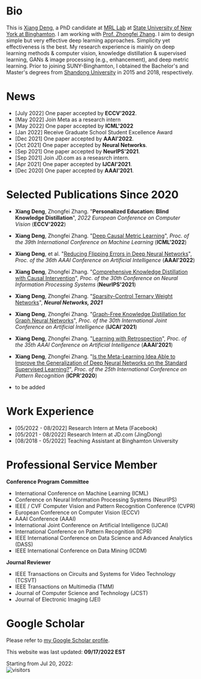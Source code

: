 # Bio

This is [Xiang Deng][Xiang Deng], a PhD candidate at [MRL Lab][MRL Lab] at [State University of New York at Binghamton][State University of New York at Binghamton]. I am working with [Prof. Zhongfei Zhang][Prof. Zhongfei Zhang]. I aim to design simple but very effective deep learning approaches. Simplicity yet effectiveness is the best. My research experience is mainly on deep learning methods & computer vision, knowledge distillation & supervised learning, GANs & image processing (e.g., enhancement), and deep metric learning. Prior to joining SUNY-Binghamton, I obtained the Bachelor's and Master's degrees from [Shandong University][Shandong University] in 2015 and 2018, respectively.

[Xiang Deng]: https://xiang-deng-dl.github.io/
[MRL Lab]: http://cs.binghamton.edu/~forweb/home.html
[State University of New York at Binghamton]:https://www.binghamton.edu
[Prof. Zhongfei Zhang]: http://www.cs.binghamton.edu/%7Ezhongfei/
[Shandong University]: http://www.en.sdu.edu.cn/

# News
- [July 2022] One paper accepted by **ECCV'2022**.
- [May 2022] Join Meta as a research intern
- [May 2022] One paper accepted by **ICML'2022**
- [Jan 2022] Receive Graduate School Student Excellence Award
- [Dec 2021] One paper accepted by **AAAI'2022**.
- [Oct 2021] One paper accepted by **Neural Networks**.
- [Sep 2021] One paper accepted by **NeurIPS'2021**.
- [Sep 2021] Join JD.com as a reseasrch intern.
- [Apr 2021] One paper accepted by **IJCAI'2021**.
- [Dec 2020] One paper accepted by **AAAI'2021**.

# Selected Publications Since 2020

  - **Xiang Deng**, Zhongfei Zhang. "**Personalized Education: Blind Knowledge Distillation**", *2022 European Conference on Computer Vision* (**ECCV'2022**)

  - **Xiang Deng**, Zhongfei Zhang. "[Deep Causal Metric Learning]", *Proc. of the  39th International Conference on Machine Learning* (**ICML'2022**)
  
  - **Xiang Deng**, et al. "[Reducing Flipping Errors in Deep Neural Networks]", *Proc. of the 36th AAAI Conference on Artificial Intelligence* (**AAAI'2022**)
  
  - **Xiang Deng**, Zhongfei Zhang. "[Comprehensive Knowledge Distillation with Causal Intervention]", *Proc. of the 30th Conference on Neural Information Processing Systems* (**NeurIPS'2021**)
  
  - **Xiang Deng**, Zhongfei Zhang. "[Sparsity-Control Ternary Weight Networks]", ***Neural Networks, 2021***

  - **Xiang Deng**, Zhongfei Zhang. "[Graph-Free Knowledge Distillation for Graph Neural Networks]", *Proc. of the 30th International Joint Conference on Artificial Intelligence* (**IJCAI'2021**)
   
  - **Xiang Deng**, Zhongfei Zhang. "[Learning with Retrospection]", *Proc. of the 35th AAAI Conference on Artificial Intelligence* (**AAAI'2021**)
  
  - **Xiang Deng**, Zhongfei Zhang. "[Is the Meta-Learning Idea Able to Improve the Generalization of Deep Neural Networks on the Standard Supervised Learning?]", *Proc. of the 25th International Conference on Pattern Recognition* (**ICPR'2020**)
  
  - to be added

[Comprehensive Knowledge Distillation with Causal Intervention]: https://openreview.net/pdf?id=ch9qlCdrHD7
[Sparsity-Control Ternary Weight Networks]: https://arxiv.org/abs/2011.00580
[Graph-Free Knowledge Distillation for Graph Neural Networks]: https://www.ijcai.org/proceedings/2021/0320.pdf
[Learning with Retrospection]: https://arxiv.org/pdf/2012.13098.pdf
[Is the Meta-Learning Idea Able to Improve the Generalization of Deep Neural Networks on the Standard Supervised Learning?]: https://arxiv.org/pdf/2002.12455.pdf
[Code]: https://github.com/Xiang-Deng-DL/Learning-With-Retrospection
[Reducing Flipping Errors in Deep Neural Networks]: https://arxiv.org/pdf/2203.08390.pdf
[Deep Causal Metric Learning]: https://proceedings.mlr.press/v162/deng22c/deng22c.pdf

# Work Experience
- [05/2022 - 08/2022] Research Intern at Meta (Facebook)
- [05/2021 - 08/2022] Research Intern at JD.com (JingDong)
- [08/2018 - 05/2022] Teaching Assistant at Binghamton University

# Professional Service Member
**Conference Program Committee**
- International Conference on Machine Learning (ICML)
- Conference on Neural Information Processing Systems (NeurIPS)
- IEEE / CVF Computer Vision and Pattern Recognition Conference (CVPR)
- European Conference on Computer Vision (ECCV)
- AAAI Conference (AAAI)
- International Joint Conference on Artificial Intelligence (IJCAI)
- International Conference on Pattern Recognition (ICPR)
- IEEE International Conference on Data Science and Advanced Analytics (DASS)
- IEEE International Conference on Data Mining (ICDM)

**Journal Reviewer**
- IEEE Transactions on Circuits and Systems for Video Technology (TCSVT)
- IEEE Transactions on Multimedia (TMM)
- Journal of Computer Science and Technology (JCST)
- Journal of Electronic Imaging (JEI)

# Google Scholar
Please refer to [my Google Scholar profile][my Google Scholar profile].

[my Google Scholar profile]: https://scholar.google.com/citations?hl=en&user=5aNR1gsAAAAJ



This website was last updated: **09/17/2022 EST**

Starting from Jul 20, 2022:<br> 
![visitors](https://visitor-badge.glitch.me/badge?page_id=Xiang-Deng-DL/Xiang-Deng-dl)
